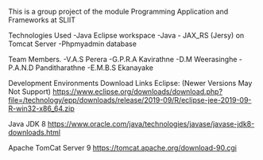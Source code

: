 This is a group project of the module Programming Application and Frameworks at  SLIIT

Technologies Used
  -Java Eclipse workspace
  -Java - JAX_RS (Jersy) on Tomcat Server
  -Phpmyadmin database
  
Team Members.
  -V.A.S Perera
  -G.P.R.A Kavirathne
  -D.M Weerasinghe
  -P.A.N.D Panditharathne
  -E.M.B.S Ekanayake
 
Development Environments Download Links Eclipse: (Newer Versions May Not Support) https://www.eclipse.org/downloads/download.php?file=/technology/epp/downloads/release/2019-09/R/eclipse-jee-2019-09-R-win32-x86_64.zip

Java JDK 8 https://www.oracle.com/java/technologies/javase/javase-jdk8-downloads.html

Apache TomCat Server 9 https://tomcat.apache.org/download-90.cgi
